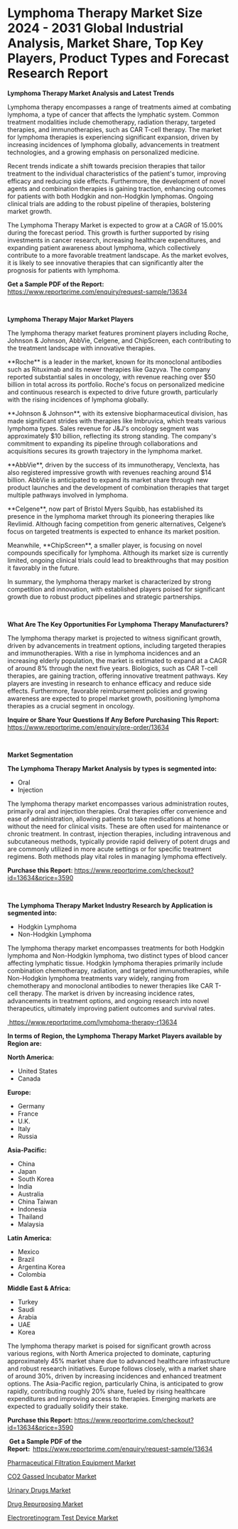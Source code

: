 <p><h1>Lymphoma Therapy Market Size 2024 - 2031 Global Industrial Analysis, Market Share, Top Key Players, Product Types and Forecast Research Report</h1></p><p><strong>Lymphoma Therapy Market Analysis and Latest Trends</strong></p>
<p><p>Lymphoma therapy encompasses a range of treatments aimed at combating lymphoma, a type of cancer that affects the lymphatic system. Common treatment modalities include chemotherapy, radiation therapy, targeted therapies, and immunotherapies, such as CAR T-cell therapy. The market for lymphoma therapies is experiencing significant expansion, driven by increasing incidences of lymphoma globally, advancements in treatment technologies, and a growing emphasis on personalized medicine.</p><p>Recent trends indicate a shift towards precision therapies that tailor treatment to the individual characteristics of the patient's tumor, improving efficacy and reducing side effects. Furthermore, the development of novel agents and combination therapies is gaining traction, enhancing outcomes for patients with both Hodgkin and non-Hodgkin lymphomas. Ongoing clinical trials are adding to the robust pipeline of therapies, bolstering market growth.</p><p>The Lymphoma Therapy Market is expected to grow at a CAGR of 15.00% during the forecast period. This growth is further supported by rising investments in cancer research, increasing healthcare expenditures, and expanding patient awareness about lymphoma, which collectively contribute to a more favorable treatment landscape. As the market evolves, it is likely to see innovative therapies that can significantly alter the prognosis for patients with lymphoma.</p></p>
<p><strong>Get a Sample PDF of the Report:&nbsp;</strong> <a href="https://www.reportprime.com/enquiry/request-sample/13634?utm_campaign=63&utm_medium=2&utm_source=Github&utm_content=ia&utm_term=02122024&utm_id=lymphoma-therapy">https://www.reportprime.com/enquiry/request-sample/13634</a></p>
<p>&nbsp;</p>
<p><strong>Lymphoma Therapy Major Market Players</strong></p>
<p><p>The lymphoma therapy market features prominent players including Roche, Johnson & Johnson, AbbVie, Celgene, and ChipScreen, each contributing to the treatment landscape with innovative therapies.</p><p>**Roche** is a leader in the market, known for its monoclonal antibodies such as Rituximab and its newer therapies like Gazyva. The company reported substantial sales in oncology, with revenue reaching over $50 billion in total across its portfolio. Roche's focus on personalized medicine and continuous research is expected to drive future growth, particularly with the rising incidences of lymphoma globally.</p><p>**Johnson & Johnson**, with its extensive biopharmaceutical division, has made significant strides with therapies like Imbruvica, which treats various lymphoma types. Sales revenue for J&J's oncology segment was approximately $10 billion, reflecting its strong standing. The company's commitment to expanding its pipeline through collaborations and acquisitions secures its growth trajectory in the lymphoma market.</p><p>**AbbVie**, driven by the success of its immunotherapy, Venclexta, has also registered impressive growth with revenues reaching around $14 billion. AbbVie is anticipated to expand its market share through new product launches and the development of combination therapies that target multiple pathways involved in lymphoma.</p><p>**Celgene**, now part of Bristol Myers Squibb, has established its presence in the lymphoma market through its pioneering therapies like Revlimid. Although facing competition from generic alternatives, Celgene’s focus on targeted treatments is expected to enhance its market position.</p><p>Meanwhile, **ChipScreen**, a smaller player, is focusing on novel compounds specifically for lymphoma. Although its market size is currently limited, ongoing clinical trials could lead to breakthroughs that may position it favorably in the future.</p><p>In summary, the lymphoma therapy market is characterized by strong competition and innovation, with established players poised for significant growth due to robust product pipelines and strategic partnerships.</p></p>
<p>&nbsp;</p>
<p><strong>What Are The Key Opportunities For Lymphoma Therapy Manufacturers?</strong></p>
<p><p>The lymphoma therapy market is projected to witness significant growth, driven by advancements in treatment options, including targeted therapies and immunotherapies. With a rise in lymphoma incidences and an increasing elderly population, the market is estimated to expand at a CAGR of around 8% through the next five years. Biologics, such as CAR T-cell therapies, are gaining traction, offering innovative treatment pathways. Key players are investing in research to enhance efficacy and reduce side effects. Furthermore, favorable reimbursement policies and growing awareness are expected to propel market growth, positioning lymphoma therapies as a crucial segment in oncology.</p></p>
<p><strong>Inquire or Share Your Questions If Any Before Purchasing This Report:</strong> <a href="https://www.reportprime.com/enquiry/pre-order/13634?utm_campaign=63&utm_medium=2&utm_source=Github&utm_content=ia&utm_term=02122024&utm_id=lymphoma-therapy">https://www.reportprime.com/enquiry/pre-order/13634</a></p>
<p>&nbsp;</p>
<p><strong>Market Segmentation</strong></p>
<p><strong>The Lymphoma Therapy Market Analysis by types is segmented into:</strong></p>
<p><ul><li>Oral</li><li>Injection</li></ul></p>
<p><p>The lymphoma therapy market encompasses various administration routes, primarily oral and injection therapies. Oral therapies offer convenience and ease of administration, allowing patients to take medications at home without the need for clinical visits. These are often used for maintenance or chronic treatment. In contrast, injection therapies, including intravenous and subcutaneous methods, typically provide rapid delivery of potent drugs and are commonly utilized in more acute settings or for specific treatment regimens. Both methods play vital roles in managing lymphoma effectively.</p></p>
<p><strong>Purchase this Report:&nbsp;</strong><a href="https://www.reportprime.com/checkout?id=13634&price=3590&utm_campaign=63&utm_medium=2&utm_source=Github&utm_content=ia&utm_term=02122024&utm_id=lymphoma-therapy">https://www.reportprime.com/checkout?id=13634&price=3590</a></p>
<p>&nbsp;</p>
<p><strong>The Lymphoma Therapy Market Industry Research by Application is segmented into:</strong></p>
<p><ul><li>Hodgkin Lymphoma</li><li>Non-Hodgkin Lymphoma</li></ul></p>
<p><p>The lymphoma therapy market encompasses treatments for both Hodgkin lymphoma and Non-Hodgkin lymphoma, two distinct types of blood cancer affecting lymphatic tissue. Hodgkin lymphoma therapies primarily include combination chemotherapy, radiation, and targeted immunotherapies, while Non-Hodgkin lymphoma treatments vary widely, ranging from chemotherapy and monoclonal antibodies to newer therapies like CAR T-cell therapy. The market is driven by increasing incidence rates, advancements in treatment options, and ongoing research into novel therapeutics, ultimately improving patient outcomes and survival rates.</p></p>
<p><a href="https://www.reportprime.com/lymphoma-therapy-r13634?utm_campaign=63&utm_medium=2&utm_source=Github&utm_content=ia&utm_term=02122024&utm_id=lymphoma-therapy">&nbsp;https://www.reportprime.com/lymphoma-therapy-r13634</a></p>
<p><strong>In terms of Region, the Lymphoma Therapy Market Players available by Region are:</strong></p>
<p>
    <p> <strong> North America: </strong>
        <ul>
            <li>United States</li>
            <li>Canada</li>
        </ul>
        </p> 
    <p> <strong> Europe: </strong>
        <ul>
            <li>Germany</li>
            <li>France</li>
            <li>U.K.</li>
            <li>Italy</li>
            <li>Russia</li>
        </ul>
        </p> 
    <p> <strong> Asia-Pacific: </strong>
        <ul>
            <li>China</li>
            <li>Japan</li>
            <li>South Korea</li>
            <li>India</li>
            <li>Australia</li>
            <li>China Taiwan</li>
            <li>Indonesia</li>
            <li>Thailand</li>
            <li>Malaysia</li>
        </ul>
        </p> 
    <p> <strong> Latin America: </strong>
        <ul>
            <li>Mexico</li>
            <li>Brazil</li>
            <li>Argentina Korea</li>
            <li>Colombia</li>
        </ul>
        </p> 
    <p> <strong> Middle East & Africa: </strong>
        <ul>
            <li>Turkey</li>
            <li>Saudi</li>
            <li>Arabia</li>
            <li>UAE</li>
            <li>Korea</li>
        </ul>
    </p>
    </p>
<p><p>The lymphoma therapy market is poised for significant growth across various regions, with North America projected to dominate, capturing approximately 45% market share due to advanced healthcare infrastructure and robust research initiatives. Europe follows closely, with a market share of around 30%, driven by increasing incidences and enhanced treatment options. The Asia-Pacific region, particularly China, is anticipated to grow rapidly, contributing roughly 20% share, fueled by rising healthcare expenditures and improving access to therapies. Emerging markets are expected to gradually solidify their stake.</p></p>
<p><strong>Purchase this Report: </strong><a href="https://www.reportprime.com/checkout?id=13634&price=3590&utm_campaign=63&utm_medium=2&utm_source=Github&utm_content=ia&utm_term=02122024&utm_id=lymphoma-therapy">https://www.reportprime.com/checkout?id=13634&price=3590</a></p>
<p>&nbsp;<strong>Get a Sample PDF of the Report:&nbsp;&nbsp;</strong><a href="https://www.reportprime.com/enquiry/request-sample/13634?utm_campaign=63&utm_medium=2&utm_source=Github&utm_content=ia&utm_term=02122024&utm_id=lymphoma-therapy">https://www.reportprime.com/enquiry/request-sample/13634</a></p>
<p><strong></strong></p>
<p><p><a href="https://www.linkedin.com/pulse/key-drivers-pharmaceutical-filtration-equipment-market-w1rkf?utm_campaign=63&utm_medium=2&utm_source=Github&utm_content=ia&utm_term=02122024&utm_id=lymphoma-therapy">Pharmaceutical Filtration Equipment Market</a></p><p><a href="https://issuu.com/reportprime-2/docs/co2-gassed-incubator-market-size-2030.pptx?utm_campaign=63&utm_medium=2&utm_source=Github&utm_content=ia&utm_term=02122024&utm_id=lymphoma-therapy">CO2 Gassed Incubator Market</a></p><p><a href="https://www.linkedin.com/pulse/market-size-trends-urinary-drugs-74-cagr-expected-from-2024-k4ece?utm_campaign=63&utm_medium=2&utm_source=Github&utm_content=ia&utm_term=02122024&utm_id=lymphoma-therapy">Urinary Drugs Market</a></p><p><a href="https://github.com/JubayerMia832/Market-Research-Report-List-1/blob/main/drug-repurposing-market.md?utm_campaign=63&utm_medium=2&utm_source=Github&utm_content=ia&utm_term=02122024&utm_id=lymphoma-therapy">Drug Repurposing Market</a></p><p><a href="https://issuu.com/reportprime-2/docs/electroretinogram-test-device-market-size-2030.ppt?utm_campaign=63&utm_medium=2&utm_source=Github&utm_content=ia&utm_term=02122024&utm_id=lymphoma-therapy">Electroretinogram Test Device Market</a></p></p>